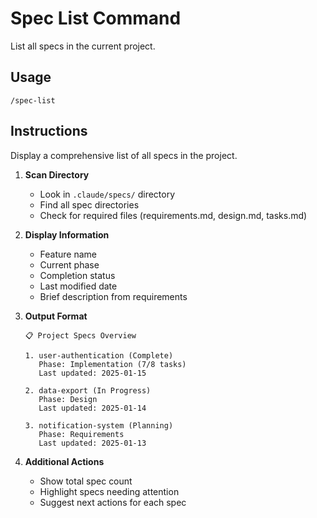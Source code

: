# Spec List Command

List all specs in the current project.

## Usage

```
/spec-list
```

## Instructions

Display a comprehensive list of all specs in the project.

1. **Scan Directory**
    - Look in `.claude/specs/` directory
    - Find all spec directories
    - Check for required files (requirements.md, design.md, tasks.md)

2. **Display Information**
    - Feature name
    - Current phase
    - Completion status
    - Last modified date
    - Brief description from requirements

3. **Output Format**

   ```
   📋 Project Specs Overview

   1. user-authentication (Complete)
      Phase: Implementation (7/8 tasks)
      Last updated: 2025-01-15

   2. data-export (In Progress)
      Phase: Design
      Last updated: 2025-01-14

   3. notification-system (Planning)
      Phase: Requirements
      Last updated: 2025-01-13
   ```

4. **Additional Actions**
    - Show total spec count
    - Highlight specs needing attention
    - Suggest next actions for each spec
